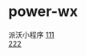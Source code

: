 # power-wx
派沃小程序
<a href="https://myisczq.github.io/">111</a><br/>
<a href="https://dengfei1.github.io/paiwo/">222</a>
